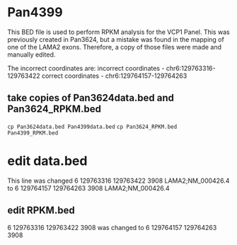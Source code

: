 # Pan4399
This BED file is used to perform RPKM analysis for the VCP1 Panel. This was previously created in Pan3624, but a mistake was found in the mapping of one of the LAMA2 exons. Therefore, a copy of those files were made and manually edited.

The incorrect coordinates are:
incorrect coordinates - chr6:129763316-129763422
correct coordinates - chr6:129764157-129764263


## take copies of Pan3624data.bed and Pan3624_RPKM.bed
`cp Pan3624data.bed Pan4399data.bed`
`cp Pan3624_RPKM.bed Pan4399_RPKM.bed` 

# edit data.bed
This line was changed 
6	129763316	129763422	3908										LAMA2;NM_000426.4
to
6	129764157	129764263	3908										LAMA2;NM_000426.4

## edit RPKM.bed
6	129763316	129763422	3908
was changed to
6	129764157	129764263	3908